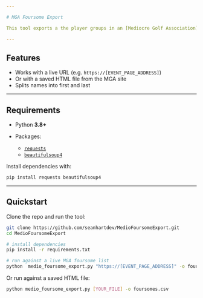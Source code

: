 ```yaml
---

# MGA Foursome Export

This tool exports a the player groups in an [Mediocre Golf Association](https://mgatour.com) event to a CSV file.

---
```


## Features

* Works with a live URL (e.g. `https://[EVENT_PAGE_ADDRESS]`)
* Or with a saved HTML file from the MGA site
* Splits names into first and last

---

## Requirements

* Python **3.8+**
* Packages:

  * [`requests`](https://pypi.org/project/requests/)
  * [`beautifulsoup4`](https://pypi.org/project/beautifulsoup4/)

Install dependencies with:

```bash
pip install requests beautifulsoup4
```

---

## Quickstart

Clone the repo and run the tool:

```bash
git clone https://github.com/seanhartdev/MedioFoursomeExport.git
cd MedioFoursomeExport

# install dependencies
pip install -r requirements.txt

# run against a live MGA foursome list
python  medio_foursome_export.py "https://[EVENT_PAGE_ADDRESS]" -o foursomes.csv
```

Or run against a saved HTML file:

```bash
python medio_foursome_export.py [YOUR_FILE] -o foursomes.csv
```



